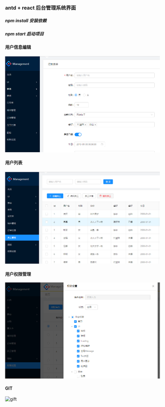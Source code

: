 ### antd + react 后台管理系统界面

##### npm install 安装依赖
##### npm start 启动项目

#### 用户信息编辑
![信息编辑](https://github.com/sharebetter/management/blob/master/itemImgs/manage1.png)

#### 用户列表
![用户列表](https://github.com/sharebetter/management/blob/master/itemImgs/manage2.png)

#### 用户权限管理
![用户权限管理](https://github.com/sharebetter/management/blob/master/itemImgs/manage3.png)

#### GIT
![gift](https://github.com/sharebetter/management/blob/master/itemImgs/management.gif)
